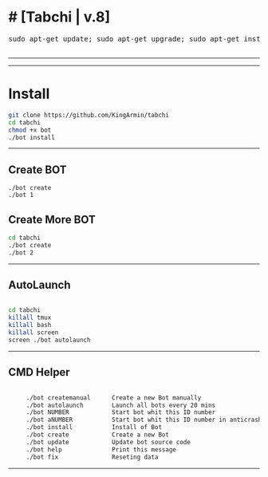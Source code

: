 # # [Tabchi | v.8]

</h4>
<pre>
<span>sudo apt-get update; sudo apt-get upgrade; sudo apt-get install tmux; sudo apt-get install luarocks; sudo apt-get install screen; sudo apt-get install libreadline-dev libconfig-dev libssl-dev lua5.2 liblua5.2-dev lua-socket lua-sec lua-expat libevent-dev make unzip git redis-server autoconf g++ libjansson-dev libpython-dev expat libexpat1-dev; sudo apt-get update; sudo apt-get install; sudo apt-get install upstart-sysv;
</span>
</pre>
<hr>

* * *

# Install

```sh
git clone https://github.com/KingArmin/tabchi
cd tabchi
chmod +x bot
./bot install

```
* * *
## Create BOT
```
./bot create
./bot 1

```
## Create More BOT

```sh
cd tabchi
./bot create
./bot 2

```
* * *
## AutoLaunch
```sh

cd tabchi
killall tmux
killall bash
killall screen
screen ./bot autolaunch


```
***

## CMD Helper
```sh

     ./bot createmanual      Create a new Bot manually
     ./bot autolaunch        Launch all bots every 20 mins
     ./bot NUMBER            Start bot whit this ID number
     ./bot aNUMBER           Start bot whit this ID number in anticrash mod
     ./bot install           Install of Bot
     ./bot create            Create a new Bot
     ./bot update            Update bot source code
     ./bot help              Print this message
     ./bot fix               Reseting data

```
***
